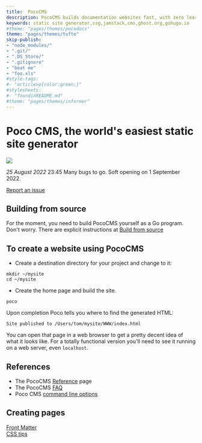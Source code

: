 ```yaml
---
title:  PocoCMS
description: PocoCMS builds documentation websites fast, with zero learning or configuration required
keywords: static site generator,ssg,jamstack,cms,ghost.org,gohugo.io
#theme: "pages/themes/pocodocs"
theme: "pages/themes/tufte"
skip-publish:
- "node_modules/" 
- ".git/"
- ".DS_Store/" 
- ".gitignore"
- "beat me"
- "foo.xls"
#style-tags:
#- "article>p{color:green;}"
#stylesheets:
#- "foundinREADME.md"
#theme: "pages/themes/informer"
---
```

# Poco CMS, the world's easiest static site generator


![](https://www.youtube.com/watch?v=dQw4w9WgXcQ)

*25 August 2022* 23:45 Many bugs to go. Soft opening on 1 September 2022.

[Report an issue](https://github.com/pococms/poco/issues)

## Building from source

For the moment, you need to build PocoCMS yourself as a 
Go program. Don't worry. There are explicit instructions at
[Build from source](pages/build-from-source.html)

## To create a website using PocoCMS

* Create a destination directory for your project and change to it:

```
mkdir ~/mysite
cd ~/mysite
```

* Create the home page and build the site.

```
poco
```

Upon completion Poco tells you where to find
the generated HTML:

```
Site published to /Users/tom/mysite/WWW/index.html
```

You can open that page in a web browser to get a pretty decent
idea of what it looks like. For a totally functional version
you'll need to see it running on a web server, even `localhost`.


## References
* The PocoCMS [Reference](pages/reference.html) page
* The PocoCMS [FAQ](pages/faq.html)
* Poco CMS [command line options](pages/cli.html)

## Creating pages
[Front Matter](pages/front-matter.html)  
[CSS tips](pages/css-tips.html)  


